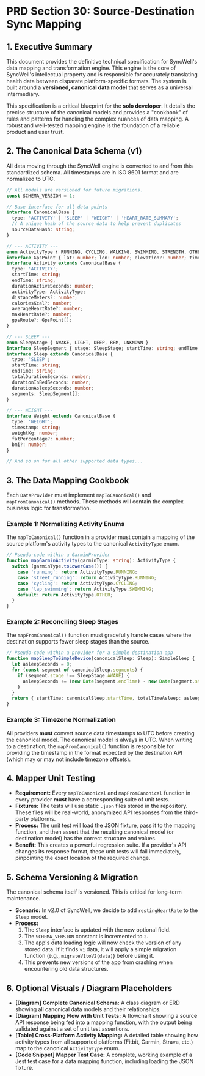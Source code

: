 # PRD Section 30: Source-Destination Sync Mapping

## 1. Executive Summary

This document provides the definitive technical specification for SyncWell's data mapping and transformation engine. This engine is the core of SyncWell's intellectual property and is responsible for accurately translating health data between disparate platform-specific formats. The system is built around a **versioned, canonical data model** that serves as a universal intermediary.

This specification is a critical blueprint for the **solo developer**. It details the precise structure of the canonical models and provides a "cookbook" of rules and patterns for handling the complex nuances of data mapping. A robust and well-tested mapping engine is the foundation of a reliable product and user trust.

## 2. The Canonical Data Schema (v1)

All data moving through the SyncWell engine is converted to and from this standardized schema. All timestamps are in ISO 8601 format and are normalized to UTC.

```typescript
// All models are versioned for future migrations.
const SCHEMA_VERSION = 1;

// Base interface for all data points
interface CanonicalBase {
  type: 'ACTIVITY' | 'SLEEP' | 'WEIGHT' | 'HEART_RATE_SUMMARY';
  // A unique hash of the source data to help prevent duplicates
  sourceDataHash: string;
}

// --- ACTIVITY ---
enum ActivityType { RUNNING, CYCLING, WALKING, SWIMMING, STRENGTH, OTHER }
interface GpsPoint { lat: number; lon: number; elevation?: number; timestamp: string; }
interface Activity extends CanonicalBase {
  type: 'ACTIVITY';
  startTime: string;
  endTime: string;
  durationActiveSeconds: number;
  activityType: ActivityType;
  distanceMeters?: number;
  caloriesKcal?: number;
  averageHeartRate?: number;
  maxHeartRate?: number;
  gpsRoute?: GpsPoint[];
}

// --- SLEEP ---
enum SleepStage { AWAKE, LIGHT, DEEP, REM, UNKNOWN }
interface SleepSegment { stage: SleepStage; startTime: string; endTime: string; }
interface Sleep extends CanonicalBase {
  type: 'SLEEP';
  startTime: string;
  endTime: string;
  totalDurationSeconds: number;
  durationInBedSeconds: number;
  durationAsleepSeconds: number;
  segments: SleepSegment[];
}

// --- WEIGHT ---
interface Weight extends CanonicalBase {
  type: 'WEIGHT';
  timestamp: string;
  weightKg: number;
  fatPercentage?: number;
  bmi?: number;
}

// And so on for all other supported data types...
```

## 3. The Data Mapping Cookbook

Each `DataProvider` must implement `mapToCanonical()` and `mapFromCanonical()` methods. These methods will contain the complex business logic for transformation.

### Example 1: Normalizing Activity Enums

The `mapToCanonical()` function in a provider must contain a mapping of the source platform's activity types to the canonical `ActivityType` enum.

```typescript
// Pseudo-code within a GarminProvider
function mapGarminActivity(garminType: string): ActivityType {
  switch (garminType.toLowerCase()) {
    case 'running': return ActivityType.RUNNING;
    case 'street_running': return ActivityType.RUNNING;
    case 'cycling': return ActivityType.CYCLING;
    case 'lap_swimming': return ActivityType.SWIMMING;
    default: return ActivityType.OTHER;
  }
}
```

### Example 2: Reconciling Sleep Stages

The `mapFromCanonical()` function must gracefully handle cases where the destination supports fewer sleep stages than the source.

```typescript
// Pseudo-code within a provider for a simple destination app
function mapSleepToSimpleDevice(canonicalSleep: Sleep): SimpleSleep {
  let asleepSeconds = 0;
  for (const segment of canonicalSleep.segments) {
    if (segment.stage !== SleepStage.AWAKE) {
      asleepSeconds += (new Date(segment.endTime) - new Date(segment.startTime)) / 1000;
    }
  }
  return { startTime: canonicalSleep.startTime, totalTimeAsleep: asleepSeconds };
}
```

### Example 3: Timezone Normalization

All providers **must** convert source data timestamps to UTC before creating the canonical model. The canonical model is always in UTC. When writing to a destination, the `mapFromCanonical()` function is responsible for providing the timestamp in the format expected by the destination API (which may or may not include timezone offsets).

## 4. Mapper Unit Testing

*   **Requirement:** Every `mapToCanonical` and `mapFromCanonical` function in every provider **must** have a corresponding suite of unit tests.
*   **Fixtures:** The tests will use static `.json` files stored in the repository. These files will be real-world, anonymized API responses from the third-party platforms.
*   **Process:** The unit test will load the JSON fixture, pass it to the mapping function, and then assert that the resulting canonical model (or destination model) has the correct structure and values.
*   **Benefit:** This creates a powerful regression suite. If a provider's API changes its response format, these unit tests will fail immediately, pinpointing the exact location of the required change.

## 5. Schema Versioning & Migration

The canonical schema itself is versioned. This is critical for long-term maintenance.
*   **Scenario:** In v2.0 of SyncWell, we decide to add `restingHeartRate` to the `Sleep` model.
*   **Process:**
    1.  The `Sleep` interface is updated with the new optional field.
    2.  The `SCHEMA_VERSION` constant is incremented to `2`.
    3.  The app's data loading logic will now check the version of any stored data. If it finds `v1` data, it will apply a simple migration function (e.g., `migrateV1toV2(data)`) before using it.
    4.  This prevents new versions of the app from crashing when encountering old data structures.

## 6. Optional Visuals / Diagram Placeholders
*   **[Diagram] Complete Canonical Schema:** A class diagram or ERD showing all canonical data models and their relationships.
*   **[Diagram] Mapping Flow with Unit Tests:** A flowchart showing a source API response being fed into a mapping function, with the output being validated against a set of unit test assertions.
*   **[Table] Cross-Platform Activity Mapping:** A detailed table showing how activity types from all supported platforms (Fitbit, Garmin, Strava, etc.) map to the canonical `ActivityType` enum.
*   **[Code Snippet] Mapper Test Case:** A complete, working example of a Jest test case for a data mapping function, including loading the JSON fixture.

